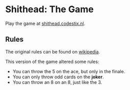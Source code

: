 # Shithead: The Game

Play the game at [shithead.codestix.nl](http://shithead.codestix.nl/).

## Rules
The original rules can be found on [wikipedia](https://en.wikipedia.org/wiki/Shithead_(card_game)).

This version of the game altered some rules:
- You can throw the 5 on the ace, but only in the finale.
- You can only throw odd cards on the **joker**.
- You can throw an 8 on an 8, just like the 3.
